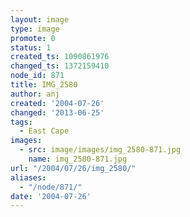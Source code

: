 ```yaml
---
layout: image
type: image
promote: 0
status: 1
created_ts: 1090861976
changed_ts: 1372159410
node_id: 871
title: IMG_2580
author: anj
created: '2004-07-26'
changed: '2013-06-25'
tags:
  - East Cape
images:
  - src: image/images/img_2580-871.jpg
    name: img_2580-871.jpg
url: "/2004/07/26/img_2580/"
aliases:
  - "/node/871/"
date: '2004-07-26'
---
```


